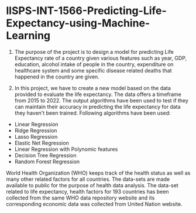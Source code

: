 # llSPS-INT-1566-Predicting-Life-Expectancy-using-Machine-Learning
1. The purpose of the project is to design a model for predicting Life Expectancy rate of a country given various features such as year, GDP, education, alcohol intake of people in the country, expenditure on healthcare system and some specific disease related deaths that happened in the country are given.

2. In this project, we have to create a new model based on the data provided to evaluate the life expectancy. The data offers a timeframe from 2015 to 2022. The output algorithms have been used to test if they can maintain their accuracy in predicting the life expectancy for data they haven't been trained. Following algorithms have been used: 
* Linear Regression 
* Ridge Regression 
* Lasso Regression  
* Elastic Net Regression  
* Linear Regression with Polynomic features 
* Decision Tree Regression 
* Random Forest Regression 

World Health Organization (WHO) keeps track of the health status as well as many other related factors for all countries. The data-sets are made available to public for the purpose of health data analysis. The data-set related to life expectancy, health factors for 193 countries has been collected from the same WHO data repository website and its corresponding economic data was collected from United Nation website.
